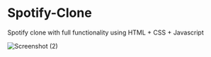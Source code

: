 # Spotify-Clone
Spotify clone with full functionality using HTML + CSS + Javascript

![Screenshot (2)](https://github.com/Shivammc40/Spotify-Clone/assets/136303802/a236c546-8aa1-4629-a906-07a1da7f22a8)
